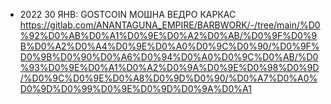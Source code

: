  * 2022 30 ЯНВ: GOSTCOIN МОШНА ВЕДРО КАРКАС https://gitlab.com/ANANTAGUNA_EMPIRE/BARBWORK/-/tree/main/%D0%92%D0%AB%D0%A1%D0%9E%D0%A2%D0%AB/%D0%9F%D0%9B%D0%A2%D0%A4%D0%9E%D0%A0%D0%9C%D0%90/%D0%9F%D0%9B%D0%90%D0%A6%D0%94%D0%A0%D0%9C%D0%AB/%D0%93%D0%9E%D0%A1%D0%A2%D0%9A%D0%9E%D0%98%D0%9D/%D0%9C%D0%9E%D0%A8%D0%9D%D0%90/%D0%A7%D0%A0%D0%9D%D0%99%D0%9E%D0%9D%D0%9A%D0%A1

